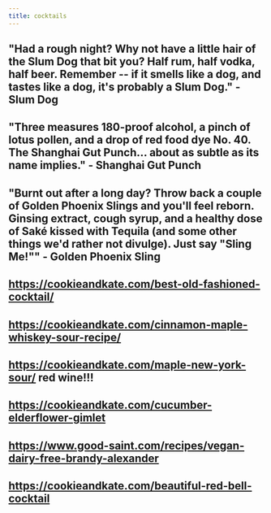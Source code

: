 ```yaml
---
title: cocktails
---
```


## "Had a rough night? Why not have a little hair of the Slum Dog that bit you? Half rum, half vodka, half beer. Remember -- if it smells like a dog, and tastes like a dog, it's probably a Slum Dog." - Slum Dog
## "Three measures 180-proof alcohol, a pinch of lotus pollen, and a drop of red food dye No. 40. The Shanghai Gut Punch... about as subtle as its name implies." - Shanghai Gut Punch
## "Burnt out after a long day? Throw back a couple of Golden Phoenix Slings and you'll feel reborn.  Ginsing extract, cough syrup, and a healthy dose of Saké kissed with Tequila (and some other things we'd rather not divulge).  Just say "Sling Me!"" - Golden Phoenix Sling
## https://cookieandkate.com/best-old-fashioned-cocktail/
## https://cookieandkate.com/cinnamon-maple-whiskey-sour-recipe/
## https://cookieandkate.com/maple-new-york-sour/ red wine!!!
## https://cookieandkate.com/cucumber-elderflower-gimlet
## https://www.good-saint.com/recipes/vegan-dairy-free-brandy-alexander
## https://cookieandkate.com/beautiful-red-bell-cocktail
##
